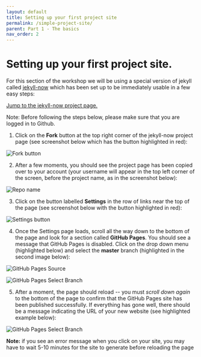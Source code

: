 ```yaml
---
layout: default
title: Setting up your first project site
permalink: /simple-project-site/
parent: Part 1 - The basics
nav_order: 2
---
```


# Setting up your first project site.

For this section of the workshop we will be using a special version of jekyll called [jekyll-now](https://github.com/barryclark/jekyll-now) which has been set up to be immediately usable in a few easy steps:

<a href="https://github.com/barryclark/jekyll-now" target="_blank">Jump to the jekyll-now project page.</a>

Note: Before following the steps below, please make sure that you are logged in to Github.

1. Click on the **Fork** button at the top right corner of the jekyll-now project page (see screenshot below which has the button highlighted in red):

![Fork button](../figure/fork_button-highlight.png)

2. After a few moments, you should see the project page has been copied over to your account (your username will appear in the top left corner of the screen, before the project name, as in the screenshot below):

![Repo name](../figure/repo-name.png)

3. Click on the button labelled **Settings** in the row of links near the top of the page (see screenshot below with the button highlighted in red):

![Settings button](../figure/settings-highlight.png)

4. Once the Settings page loads, scroll all the way down to the bottom of the page and look for a section called **GitHub Pages**. You should see a message that GitHub Pages is disabled. Click on the drop down menu (highlighted below) and select the **master** branch (highlighted in the second image below):

![GitHub Pages Source](../figure/settings-gh-pages-none-highlight.png)

![GitHub Pages Select Branch](../figure/settings-gh-pages-select-branch-highlight.png)

5. After a moment, the page should reload -- you must _scroll down again_ to the bottom of the page to confirm that the GitHub Pages site has been published successfully. If everything has gone well, there should be a message indicating the URL of your new website (see highlighted example below):

![GitHub Pages Select Branch](../figure/settings-gh-pages-published-highlight.png)

**Note:** if you see an error message when you click on your site, you may have to wait 5-10 minutes for the site to generate before reloading the page
